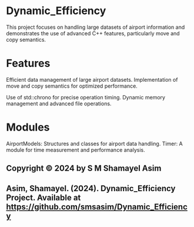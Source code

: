 # Dynamic_Efficiency
This project focuses on handling large datasets of airport information and demonstrates the use of advanced C++ features, particularly move and copy semantics.

# Features
Efficient data management of large airport datasets.
Implementation of move and copy semantics for optimized performance.

Use of std::chrono for precise operation timing.
Dynamic memory management and advanced file operations.

# Modules
AirportModels: Structures and classes for airport data handling.
Timer: A module for time measurement and performance analysis.

## Copyright © 2024 by S M Shamayel Asim
## Asim, Shamayel. (2024). Dynamic_Efficiency Project. Available at https://github.com/smsasim/Dynamic_Efficiency
